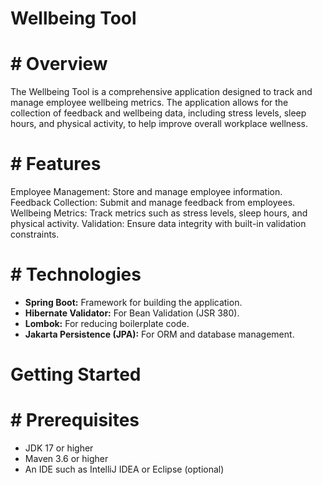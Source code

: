 # Wellbeing Tool

# # Overview

The Wellbeing Tool is a comprehensive application designed to track and manage employee wellbeing metrics. The application allows for the collection of feedback and wellbeing data, including stress levels, sleep hours, and physical activity, to help improve overall workplace wellness.

# # Features
Employee Management: Store and manage employee information.
Feedback Collection: Submit and manage feedback from employees.
Wellbeing Metrics: Track metrics such as stress levels, sleep hours, and physical activity.
Validation: Ensure data integrity with built-in validation constraints.
 # # Technologies
- **Spring Boot:** Framework for building the application.
- **Hibernate Validator:** For Bean Validation (JSR 380).
- **Lombok:** For reducing boilerplate code.
- **Jakarta Persistence (JPA):** For ORM and database management.
# Getting Started
# # Prerequisites
- JDK 17 or higher
- Maven 3.6 or higher
- An IDE such as IntelliJ IDEA or Eclipse (optional)
